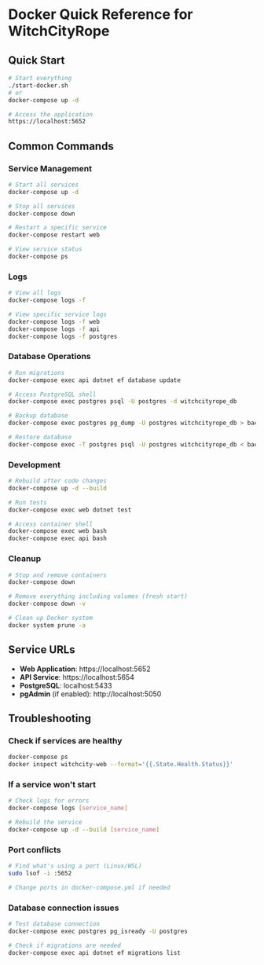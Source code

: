 # Docker Quick Reference for WitchCityRope

## Quick Start
```bash
# Start everything
./start-docker.sh
# or
docker-compose up -d

# Access the application
https://localhost:5652
```

## Common Commands

### Service Management
```bash
# Start all services
docker-compose up -d

# Stop all services
docker-compose down

# Restart a specific service
docker-compose restart web

# View service status
docker-compose ps
```

### Logs
```bash
# View all logs
docker-compose logs -f

# View specific service logs
docker-compose logs -f web
docker-compose logs -f api
docker-compose logs -f postgres
```

### Database Operations
```bash
# Run migrations
docker-compose exec api dotnet ef database update

# Access PostgreSQL shell
docker-compose exec postgres psql -U postgres -d witchcityrope_db

# Backup database
docker-compose exec postgres pg_dump -U postgres witchcityrope_db > backup.sql

# Restore database
docker-compose exec -T postgres psql -U postgres witchcityrope_db < backup.sql
```

### Development
```bash
# Rebuild after code changes
docker-compose up -d --build

# Run tests
docker-compose exec web dotnet test

# Access container shell
docker-compose exec web bash
docker-compose exec api bash
```

### Cleanup
```bash
# Stop and remove containers
docker-compose down

# Remove everything including volumes (fresh start)
docker-compose down -v

# Clean up Docker system
docker system prune -a
```

## Service URLs

- **Web Application**: https://localhost:5652
- **API Service**: https://localhost:5654
- **PostgreSQL**: localhost:5433
- **pgAdmin** (if enabled): http://localhost:5050

## Troubleshooting

### Check if services are healthy
```bash
docker-compose ps
docker inspect witchcity-web --format='{{.State.Health.Status}}'
```

### If a service won't start
```bash
# Check logs for errors
docker-compose logs [service_name]

# Rebuild the service
docker-compose up -d --build [service_name]
```

### Port conflicts
```bash
# Find what's using a port (Linux/WSL)
sudo lsof -i :5652

# Change ports in docker-compose.yml if needed
```

### Database connection issues
```bash
# Test database connection
docker-compose exec postgres pg_isready -U postgres

# Check if migrations are needed
docker-compose exec api dotnet ef migrations list
```